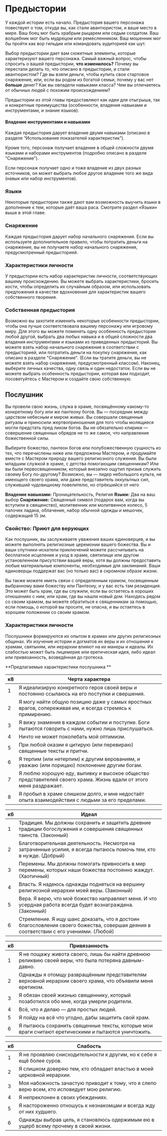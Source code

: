 # Предыстории

У каждой истории есть начало. Предыстория вашего персонажа повествует о том, откуда вы, как стали авантюристом, и ваше место в мире. Ваш боец мог быть храбрым рыцарем или седым солдатом. Ваш волшебник мог быть мудрецом или ремесленником. Ваш мошенник мог бы пройти как вор гильдии или командовать аудиторией как шут.

Выбор предыстории дает вам сюжетные элементы, которые характеризуют вашего персонажа. Самый важный вопрос, чтобы спросить о вашей предыстории, **что изменилось?** Почему вы перестали делать то, что описано в предыстории, и стали авантюристом? Где вы взяли деньги, чтобы купить свое стартовое снаряжение, или, если вы родом из богатой семьи, почему у вас нет **больше** денег? Как вы овладели навыками класса? Чем вы отличаетесь от обычных людей с похожим происхождением?

Предыстории из этой главы предоставляют как идеи для отыгрыша, так и конкретные преимущества (особенности, владения навыками и инструментами, и знание языков).

#### Владение инструментами и навыками

Каждая предыстория дарует владение двумя навыками (описано в разделе “Использование показателей характеристик”).

Кроме того, персонаж получает владение в общей сложности двумя языками и наборами инструментов (подробно описано в разделе “Снаряжение”).

Если персонаж получает одно и тоже владение из двух разных источников, он может выбрать любое другое владение того же вида (навык или набор инструментов).

### Языки

Некоторые предыстории также дают вам возможность выучить языки в дополнение к тем, которые даёт ваша раса. Смотрите раздел «Языки» выше в этой главе.

### Снаряжение

Каждая предыстория дарует набор начального снаряжения. Если вы используете дополнительное правило, чтобы потратить деньги на снаряжение, вы не получаете набор начального снаряжения, предусмотренный предысторией.

### Характеристики личности

У предыстории есть набор характеристик личности, соответствующих вашему происхождению. Вы можете выбрать характеристики, бросить кости, чтобы определить их случайным образом, или использовать предложения в качестве вдохновения для характеристик вашего собственного творения.

### Собственная предыстория

Возможно вы захотите изменить некоторые особенности предыстории, чтобы она лучше соответствовала вашему персонажу или игровому миру. Для этого вы можете поменять одну особенность предыстории любой другой, выбрать два любых навыка и в общей сложности два владения инструментами и языками из приведенных предысторий. Вы можете взять набор начального снаряжения в соответствии с предысторией, или потратить деньги на покупку снаряжения, как описано в разделе "Снаряжение". (Если вы тратите деньги, вы не можете взять набор снаряжения, предусмотренный классом). Наконец, выберите личных качества, одну связь и один недостаток. Если вы не можете выбрать особенность предыстории, которая вам подходит, посоветуйтесь с Мастером и создайте свою собственную.

## Послушник

Вы провели свою жизнь, служа в храме, посвящённому какому-то конкретному богу или же пантеону богов. Вы — посредник между царством небесным и миром живых. Вы совершали священные ритуалы и приносили жертвоприношения для того чтобы молящиеся могли предстать пред ликом богов. Вы не обязательно клирики — совершение священных обрядов не то же самое, что направление божественной силы.

Выберите божество, пантеон богов или полубожественную сущность из тех, что перечислены ниже или предложены Мастером, и продумайте вместе с Мастером природу вашего религиозного служения. Вы были младшим служкой в храме, с детства помогающим священникам? Или вы были первосвященником, который внезапно ощутил призыв служить своему Богу по-другому? Возможно, вы — лидер небольшого культа, не имеющего своего храма, или даже представитель оккультных сил, служивший чудовищному повелителю, но отрёкшийся от него

**Владение навыками:** Проницательность, Религия
**Языки:** Два на ваш выбор
**Снаряжение:** Священный символ (подарок вам, когда вы вступили в священство), молитвенник или молитвенное колесо, 5 палочек ладана, облачение, набор обычной одежды и мешочек, содержащий 15 зм.

### Свойство: Приют для верующих

Как послушник, вы заслуживаете уважения ваших единоверцев, и вы можете выполнять религиозные церемонии вашего божества. Вы и ваши спутники-искатели приключений можете рассчитывать на бесплатное исцеление и уход в храме, святилище или другом установленном присутствии вашей веры, хотя вы должны предоставить любые материальные компоненты, необходимые для заклинаний. Ваши единоверцы поддержат вас (но только вас) в скромном образе жизни.

Вы также можете иметь связи с определенным храмом, посвященным выбранному вами божеству или Пантеону, и у вас есть там резиденция. Это может быть храм, где вы служили, если вы остаетесь в хороших отношениях с ним, или храм, где вы нашли новый дом. Находясь рядом со своим храмом, вы можете обратиться к священникам за помощью, если помощь, о которой вы просите, не опасна, и вы остаетесь в хорошем положении со своим храмом.

### Характеристики личности

Послушники формируются их опытом в храмах или других религиозных общинах. Их изучение истории и догматов их веры и их отношения к храмам, святыням, или иерархии влияют на их манеры и идеалы. Их слабостью может быть лицемерие или еретическая идея, либо идеал или привязанность, возведённая до гротеска.

**Предлагаемые характеристики послушника **

| к8 | Черта характера                                                                                                                       |
|----|---------------------------------------------------------------------------------------------------------------------------------------|
| 1  | Я идеализирую конкретного героя своей веры и постоянно ссылаюсь на его поступки и свершения.                                          |
| 2  | Я могу найти общую позицию даже у самых яростных врагов, сопереживая им, и всегда стремясь к примирению.                              |
| 3  | Я вижу знамения в каждом событии и поступке. Боги пытаются говорить с нами, нужно лишь прислушаться.                                  |
| 4  | Ничто не может поколебать мой оптимизм.                                                                                               |
| 5  | При любой оказии я цитирую (или перевираю) священные тексты и притчи.                                                                 |
| 6  | Я терпим (или нетерпим) к другим верованиям, и уважаю (или порицаю) поклонение другим богам.                                          |
| 7  | Я люблю хорошую еду, выпивку и высокое общество представителей своего храма. Жизнь вдали от этого меня раздражает.                    |
| 8  | Я пробыл в храме слишком долго, и мне недостаёт опыта взаимодействия с людьми за его пределами.                                       |

| к6 | Идеал                                                                                                                                 |
|----|---------------------------------------------------------------------------------------------------------------------------------------|
| 1  | Традиция. Мы должны сохранить и защитить древние традиции богослужения и совершения священных таинств. (Законный)                     |
| 2  | Благотворительная деятельность. Несмотря на затраченные усилия, я всегда пытаюсь помочь тем, кто в нужде. (Добрый)                    |
| 3  | Перемены. Мы должны помогать привносить в мир перемены, которых наши божества постоянно жаждут. (Хаотичный)                           |
| 4  | Власть. Я надеюсь однажды подняться на вершину религиозной иерархии моей веры. (Законный)                                             |
| 5  | Вера. Я верю, что моё божество направляет меня. И что усердная работа всегда будет вознаграждена. (Законный)                          |
| 6  | Стремление. Я ищу шанс доказать, что я достоин благословления своего божества, совершая деяния в соответствии с его учениями. (Любой) |

| к6 | Привязанность                                                                                                                         |
|----|---------------------------------------------------------------------------------------------------------------------------------------|
|1   | Я не пощажу живота своего, лишь бы найти древнюю реликвию своей веры, что была потеряна давным-давно.                                 |
| 2  | Однажды я отомщу развращённым представителям верховной иерархии своего храма, что объявили меня еретиком.                             |
| 3  | Я обязан своей жизнью священнику, который позаботился обо мне, когда умерли родители.                                                 |
| 4  | Всё, что я делаю — для простых людей.                                                                                                 |
| 5  | Я пойду на всё что угодно, дабы защитить свой храм.                                                                                   |
| 6  | Я пытаюсь сохранить священные тексты, которые мои враги считают еретическими и пытаются уничтожить.                                   |

| к6 | Слабость                                                                                                                              |
|----|---------------------------------------------------------------------------------------------------------------------------------------|
| 1  | Я не проявляю снисходительности к другим, но к себе я ещё более суров.                                                                |
| 2  | Я слишком доверяю тем, кто обладает властью в моей церковной иерархии.                                                                |
| 3  | Моя набожность зачастую приводит к тому, что я слепо верю всем, кто исповедует мою религию.                                           |
| 4  | Я непреклонен в своих убеждениях.                                                                                                     |
| 5  | Я настороженно отношусь к незнакомцам и всегда жду от них худшего.                                                                    |
| 6  | Однажды выбрав цель, я становлюсь одержимым ею в ущерб всему прочему в своей жизни.                                                   |